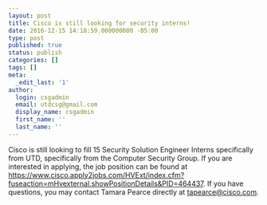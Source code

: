```yaml
---
layout: post
title: Cisco is still looking for security interns!
date: 2016-12-15 14:18:59.000000000 -05:00
type: post
published: true
status: publish
categories: []
tags: []
meta:
  _edit_last: '1'
author:
  login: csgadmin
  email: utdcsg@gmail.com
  display_name: csgadmin
  first_name: ''
  last_name: ''
---
```


Cisco is still looking to fill 15 Security Solution Engineer Interns specifically from UTD, specifically from the Computer Security Group. If you are interested in applying, the job position can be found at <https://www.cisco.apply2jobs.com/HVExt/index.cfm?fuseaction=mHvexternal.showPositionDetails&PID=464437>. If you have questions, you may contact Tamara Pearce directly at tapearce@cisco.com.
